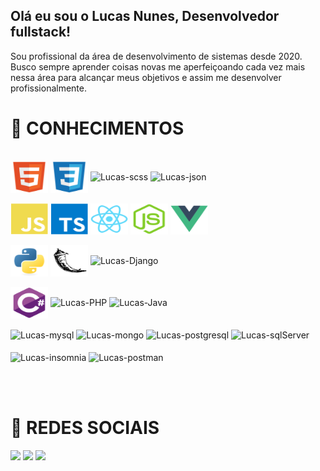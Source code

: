 ## Olá eu sou o Lucas Nunes, Desenvolvedor fullstack!
Sou profissional da área de desenvolvimento de sistemas desde 2020.
Busco sempre aprender coisas novas me aperfeiçoando cada vez mais nessa área para alcançar meus objetivos e assim me desenvolver profissionalmente.

# 🧠 CONHECIMENTOS
<div style="display: inline_block"><br>
    <img align="center" alt="Lucas-HTML" height="50" width="60" src="https://raw.githubusercontent.com/devicons/devicon/master/icons/html5/html5-original.svg">
    <img align="center" alt="Lucas-CSS" height="50" width="60" src="https://raw.githubusercontent.com/devicons/devicon/master/icons/css3/css3-original.svg">
    <img align="center" alt="Lucas-scss" height="50" width="60" src="https://www.svgrepo.com/show/374067/scss2.svg">
    <img align="center" alt="Lucas-json" height="50" width="60" src="https://www.svgrepo.com/show/373712/json.svg"><br><br>
    <img align="center" alt="Lucas-Js" height="50" width="60" src="https://raw.githubusercontent.com/devicons/devicon/master/icons/javascript/javascript-plain.svg">
    <img align="center" alt="Lucas-Ts" height="50" width="60" src="https://raw.githubusercontent.com/devicons/devicon/master/icons/typescript/typescript-plain.svg">
    <img align="center" alt="Lucas-React" height="50" width="60" src="https://raw.githubusercontent.com/devicons/devicon/master/icons/react/react-original.svg">
    <img align="center" alt="Lucas-Node" height="50" width="60" src="https://raw.githubusercontent.com/devicons/devicon/master/icons/nodejs/nodejs-original.svg">
    <img align="center" alt="Lucas-Vue" height="50" width="60" src="https://raw.githubusercontent.com/devicons/devicon/master/icons/vuejs/vuejs-original.svg"><br><br>
    <img align="center" alt="Lucas-Python" height="50" width="60" src="https://raw.githubusercontent.com/devicons/devicon/master/icons/python/python-original.svg">
    <img align="center" alt="Lucas-Flask" height="50" width="60" src="https://raw.githubusercontent.com/devicons/devicon/master/icons/flask/flask-original.svg">
    <img align="center" alt="Lucas-Django" height="50" width="60" src="https://www.svgrepo.com/show/373554/django.svg"><br><br>
    <img align="center" alt="Lucas-Csharp" height="50" width="60" src="https://raw.githubusercontent.com/devicons/devicon/master/icons/csharp/csharp-original.svg">
    <img align="center" alt="Lucas-PHP" height="50" width="60" src="https://www.svgrepo.com/show/349474/php.svg">
    <img align="center" alt="Lucas-Java" height="50" width="60" src="https://www.svgrepo.com/show/452234/java.svg"><br><br>
    <img align="center" alt="Lucas-mysql" height="50" width="60" src="https://www.svgrepo.com/show/303251/mysql-logo.svg">
    <img align="center" alt="Lucas-mongo" height="50" width="60" src="https://www.svgrepo.com/show/373845/mongo.svg">
    <img align="center" alt="Lucas-postgresql" height="50" width="60" src="https://www.svgrepo.com/show/354200/postgresql.svg">
    <img align="center" alt="Lucas-sqlServer" height="50" width="60" src="https://www.svgrepo.com/show/508811/dbs-sqlserver.svg"><br><br>
    <img align="center" alt="Lucas-insomnia" height="50" width="60" src="https://www.svgrepo.com/show/353904/insomnia.svg">
    <img align="center" alt="Lucas-postman" height="50" width="60" src="https://www.svgrepo.com/show/354202/postman-icon.svg">
    
</div>
  
  <br><br>
 

 # 📱 REDES SOCIAIS
<div> 
  <!-- <a href="" target="_blank"><img src="https://img.shields.io/badge/YouTube-FF0000?style=for-the-badge&logo=youtube&logoColor=white" target="_blank"></a> -->
  <a href = "https://wa.me//5551995808870"><img src="https://img.shields.io/badge/-whatsapp-%888?style=for-the-badge&logo=whatsapp&logoColor=white" target="_blank"></a>
  <a href = "https://github.com/Lucas-Fagundes-Nunes/Lucas-Fagundes-Nunes"><img src="https://img.shields.io/badge/-GitHub-%23333?style=for-the-badge&logo=github&logoColor=white" target="_blank"></a>
  <a href="https://www.linkedin.com/in/lucasfagundesnunes/" target="_blank"><img src="https://img.shields.io/badge/-LinkedIn-%230077B5?style=for-the-badge&logo=linkedin&logoColor=white" target="_blank"></a> 

 
</div>
